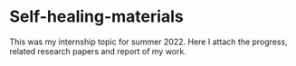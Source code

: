 # Self-healing-materials
This was my internship topic for summer 2022. Here I attach the progress, related research papers and report of my work.
